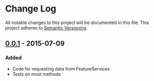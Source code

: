 # Change Log
All notable changes to this project will be documented in this file.
This project adheres to [Semantic Versioning](http://semver.org/).

## [0.0.1] - 2015-07-09
### Added
* Code for requesting data from FeatureServices
* Tests on most methods

[0.0.1]: https://github.com/chelm/featureservice/releases/tag/v0.0.1
